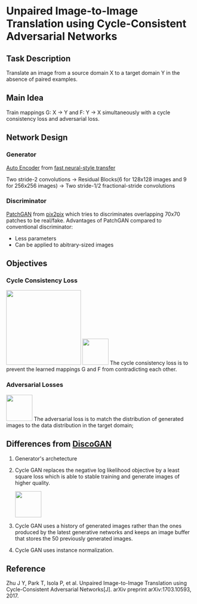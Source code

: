 # Unpaired Image-to-Image Translation using Cycle-Consistent Adversarial Networks

## Task Description
Translate an image from a source domain X to a target domain Y in the absence of paired examples.

## Main Idea
Train mappings G: X -> Y and F: Y -> X  simultaneously with a cycle consistency loss and adversarial loss.

## Network Design
### Generator
[Auto Encoder](https://github.com/jcjohnson/fast-neural-style/blob/master/fast_neural_style/models.lua) from [fast neural-style transfer](http://cs.stanford.edu/people/jcjohns/eccv16/)

Two stride-2 convolutions -> Residual Blocks(6 for 128x128 images and 9 for 256x256 images) -> Two stride-1/2 fractional-stride convolutions

### Discriminator
[PatchGAN](https://github.com/phillipi/pix2pix/blob/master/models.lua) from [pix2pix](https://phillipi.github.io/pix2pix/) which tries to discriminates overlapping 70x70 patches to be real/fake.
Advantages of PatchGAN compared to conventional discriminator:
- Less parameters
- Can be applied to abitrary-sized images

## Objectives
### Cycle Consistency Loss
<img src="https://raw.githubusercontent.com/sunshineatnoon/Paper-Collection/master/images/CycleGAN/cycleCons.png" height="200">
<img src="https://raw.githubusercontent.com/sunshineatnoon/Paper-Collection/master/images/CycleGAN/cycleConsEq.png" height="70">
The cycle consistency loss is to prevent the learned mappings G and F from contradicting each other.

### Adversarial Losses
<img src="https://raw.githubusercontent.com/sunshineatnoon/Paper-Collection/master/images/CycleGAN/GANLoss.png" height="70">
The adversarial loss is to match the distribution of generated images to the data distribution in the target domain;

## Differences from [DiscoGAN](https://arxiv.org/abs/1703.05192)
1. Generator's archetecture
2. Cycle GAN replaces the negative log likelihood objective by a least square loss which is able to stable training and generate images of higher quality.
   
   <img src="https://raw.githubusercontent.com/sunshineatnoon/Paper-Collection/master/images/CycleGAN/MSE.png" height="70">
3. Cycle GAN uses a history of generated images rather than the ones produced by the latest generative networks and keeps an image buffer that stores the 50 previously generated images.
4. Cycle GAN uses instance normalization.

## Reference
Zhu J Y, Park T, Isola P, et al. Unpaired Image-to-Image Translation using Cycle-Consistent Adversarial Networks[J]. arXiv preprint arXiv:1703.10593, 2017.

